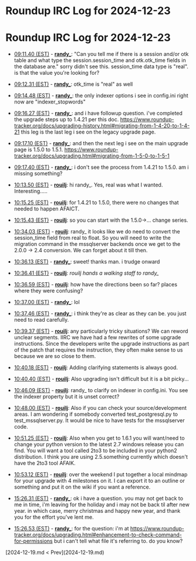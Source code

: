 # Roundup IRC Log for 2024-12-23 #
# Roundup IRC Log for 2024-12-23
* <a href="#09:11.40" id="09:11.40">09:11.40 (EST)</a> - __[randy_](https://github.com/randy_)__: "Can you tell me if there is a session and/or otk table and what type the session.session_time and otk.otk_time fields in the database are." sorry didn't see this. session_time data type is "real". is that the value you're looking for?
* <a href="#09:12.31" id="09:12.31">09:12.31 (EST)</a> - __[randy_](https://github.com/randy_)__: otk_time is "real" as well

* <a href="#09:14.48" id="09:14.48">09:14.48 (EST)</a> - __[randy_](https://github.com/randy_)__: the only indexer options i see in config.ini right now are "indexer_stopwords"

* <a href="#09:16.27" id="09:16.27">09:16.27 (EST)</a> - __[randy_](https://github.com/randy_)__: and i have followup question. i've completed the upgrade steps up to 1.4.21 per this doc. <https://www.roundup-tracker.org/docs/upgrading-history.html#migrating-from-1-4-20-to-1-4-21> this leg is the last leg i see on the legacy upgrade page.

* <a href="#09:17.10" id="09:17.10">09:17.10 (EST)</a> - __[randy_](https://github.com/randy_)__: and then the next leg i see on the main upgrade page is 1.5.0 to 1.5.1. <https://www.roundup-tracker.org/docs/upgrading.html#migrating-from-1-5-0-to-1-5-1>
* <a href="#09:17.40" id="09:17.40">09:17.40 (EST)</a> - __[randy_](https://github.com/randy_)__: i don't see the process from 1.4.21 to 1.5.0. am i missing something?

* <a href="#10:13.50" id="10:13.50">10:13.50 (EST)</a> - __[rouilj](https://github.com/rouilj)__: hi randy_. Yes, real was what I wanted. Interesting.....

* <a href="#10:15.25" id="10:15.25">10:15.25 (EST)</a> - __[rouilj](https://github.com/rouilj)__: for 1.4.21 to 1.5.0, there were no changes that needed to happen AFAICT.
* <a href="#10:15.43" id="10:15.43">10:15.43 (EST)</a> - __[rouilj](https://github.com/rouilj)__: so you can start with the 1.5.0->... change series.

* <a href="#10:34.03" id="10:34.03">10:34.03 (EST)</a> - __[rouilj](https://github.com/rouilj)__: randy_ it looks like we do need to convert the session_time field from real to float. So you will need to write the migration command in the mssqlserver backends once we get to the 2.0.0 -> 2.4 conversion. We can forget about it till then.

* <a href="#10:36.13" id="10:36.13">10:36.13 (EST)</a> - __[randy_](https://github.com/randy_)__: sweet! thanks man. i trudge onward
* <a href="#10:36.41" id="10:36.41">10:36.41 (EST)</a> - __[rouilj](https://github.com/rouilj)__: *rouilj hands a walking staff to randy_*
* <a href="#10:36.59" id="10:36.59">10:36.59 (EST)</a> - __[rouilj](https://github.com/rouilj)__: how have the directions been so far? places where they were confusing?
* <a href="#10:37.00" id="10:37.00">10:37.00 (EST)</a> - __[randy_](https://github.com/randy_)__: lol

* <a href="#10:37.46" id="10:37.46">10:37.46 (EST)</a> - __[randy_](https://github.com/randy_)__: i think they're as clear as they can be. you just need to read carefully.

* <a href="#10:39.37" id="10:39.37">10:39.37 (EST)</a> - __[rouilj](https://github.com/rouilj)__: any particularly tricky situations? We can reword unclear segments. IIRC we have had a few rewrites of some upgrade instructions. Since the developers write the upgrade instructions as part of the patch that requires the instruction, they often make sense to us because we are so close to them.

* <a href="#10:40.18" id="10:40.18">10:40.18 (EST)</a> - __[rouilj](https://github.com/rouilj)__: Adding clarifying statements is always good.
* <a href="#10:40.40" id="10:40.40">10:40.40 (EST)</a> - __[rouilj](https://github.com/rouilj)__: Also upgrading isn't difficult but it is a bit picky...

* <a href="#10:46.09" id="10:46.09">10:46.09 (EST)</a> - __[rouilj](https://github.com/rouilj)__: randy_ to clarify on indexer in config.ini. You see the indexer property but it is unset correct?

* <a href="#10:48.00" id="10:48.00">10:48.00 (EST)</a> - __[rouilj](https://github.com/rouilj)__: Also if you can check your source/development areas. I am wondering if somebody converted test_postgresql.py to test_mssqlserver.py. It would be nice to have tests for the mssqlserver code.

* <a href="#10:51.25" id="10:51.25">10:51.25 (EST)</a> - __[rouilj](https://github.com/rouilj)__: Also when you get to 1.6.1 you will want/need to change your python version to the latest 2.7 windows release you can find. You will want a tool called 2to3 to be included in your python2 distribution. I think you are using 2.5.something currently which doesn't have the 2to3 tool AFAIK.

* <a href="#10:53.12" id="10:53.12">10:53.12 (EST)</a> - __[rouilj](https://github.com/rouilj)__: over the weekend I put together a local mindmap for your upgrade with 4 milestones on it. I can export it to an outline or something and put it on the wiki if you want a reference.

* <a href="#15:26.31" id="15:26.31">15:26.31 (EST)</a> - __[randy_](https://github.com/randy_)__: ok i have a question. you may not get back to me in time, i'm leaving for the holiday and i may not be back til after new year. in which case, merry christmas and happy new year, and thank you for the effort you've lent me.

* <a href="#15:26.53" id="15:26.53">15:26.53 (EST)</a> - __[randy_](https://github.com/randy_)__: for the question: i'm at <https://www.roundup-tracker.org/docs/upgrading.html#enhancement-to-check-command-for-permissions> but i can't tell what file it's referring to. do you know?

<div class="inpage-footer">
[2024-12-19.md < Prev](2024-12-19.md)
</div>
